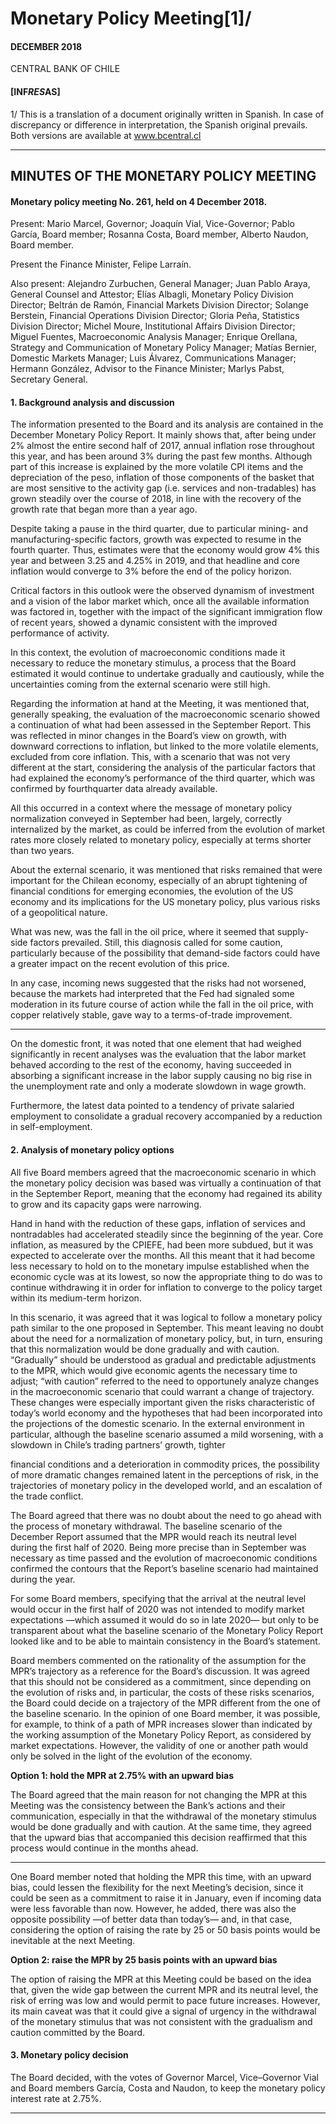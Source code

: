 # Monetary Policy Meeting[1]/

#### DECEMBER 2018

CENTRAL BANK OF CHILE

#### [INF*RES*AS]

1/ This is a translation of a document originally written in Spanish. In case of discrepancy or difference
in interpretation, the Spanish original prevails. Both versions are available at www.bcentral.cl


-----

## MINUTES OF THE MONETARY POLICY MEETING

#### Monetary policy meeting No. 261, held on 4 December 2018.

Present: Mario Marcel, Governor; Joaquín Vial, Vice-Governor; Pablo García,
Board member; Rosanna Costa, Board member, Alberto Naudon, Board member.

Present the Finance Minister, Felipe Larraín.

Also present: Alejandro Zurbuchen, General Manager; Juan Pablo Araya, General
Counsel and Attestor; Elías Albagli, Monetary Policy Division Director; Beltrán
de Ramón, Financial Markets Division Director; Solange Berstein, Financial
Operations Division Director; Gloria Peña, Statistics Division Director; Michel
Moure, Institutional Affairs Division Director; Miguel Fuentes, Macroeconomic
Analysis Manager; Enrique Orellana, Strategy and Communication of Monetary
Policy Manager; Matías Bernier, Domestic Markets Manager; Luis Álvarez,
Communications Manager; Hermann González, Advisor to the Finance Minister;
Marlys Pabst, Secretary General.

#### 1. Background analysis and discussion

The information presented to the Board and its analysis are contained in the
December Monetary Policy Report. It mainly shows that, after being under 2%
almost the entire second half of 2017, annual inflation rose throughout this
year, and has been around 3% during the past few months. Although part of
this increase is explained by the more volatile CPI items and the depreciation
of the peso, inflation of those components of the basket that are most sensitive
to the activity gap (i.e. services and non-tradables) has grown steadily over the
course of 2018, in line with the recovery of the growth rate that began more
than a year ago.

Despite taking a pause in the third quarter, due to particular mining- and
manufacturing-specific factors, growth was expected to resume in the fourth
quarter. Thus, estimates were that the economy would grow 4% this year and
between 3.25 and 4.25% in 2019, and that headline and core inflation would
converge to 3% before the end of the policy horizon.


Critical factors in this outlook were the observed dynamism of investment and a
vision of the labor market which, once all the available information was factored
in, together with the impact of the significant immigration flow of recent years,
showed a dynamic consistent with the improved performance of activity.

In this context, the evolution of macroeconomic conditions made it necessary
to reduce the monetary stimulus, a process that the Board estimated it would
continue to undertake gradually and cautiously, while the uncertainties coming
from the external scenario were still high.

Regarding the information at hand at the Meeting, it was mentioned that,
generally speaking, the evaluation of the macroeconomic scenario showed a
continuation of what had been assessed in the September Report. This was
reflected in minor changes in the Board’s view on growth, with downward
corrections to inflation, but linked to the more volatile elements, excluded
from core inflation. This, with a scenario that was not very different at the
start, considering the analysis of the particular factors that had explained the
economy’s performance of the third quarter, which was confirmed by fourthquarter data already available.

All this occurred in a context where the message of monetary policy normalization
conveyed in September had been, largely, correctly internalized by the market,
as could be inferred from the evolution of market rates more closely related to
monetary policy, especially at terms shorter than two years.

About the external scenario, it was mentioned that risks remained that were
important for the Chilean economy, especially of an abrupt tightening of financial
conditions for emerging economies, the evolution of the US economy and its
implications for the US monetary policy, plus various risks of a geopolitical
nature.

What was new, was the fall in the oil price, where it seemed that supply-side
factors prevailed. Still, this diagnosis called for some caution, particularly because
of the possibility that demand-side factors could have a greater impact on the
recent evolution of this price.

In any case, incoming news suggested that the risks had not worsened, because
the markets had interpreted that the Fed had signaled some moderation in its
future course of action while the fall in the oil price, with copper relatively
stable, gave way to a terms-of-trade improvement.


-----

On the domestic front, it was noted that one element that had weighed
significantly in recent analyses was the evaluation that the labor market behaved
according to the rest of the economy, having succeeded in absorbing a significant
increase in the labor supply causing no big rise in the unemployment rate and
only a moderate slowdown in wage growth.

Furthermore, the latest data pointed to a tendency of private salaried
employment to consolidate a gradual recovery accompanied by a reduction in
self-employment.

#### 2. Analysis of monetary policy options

All five Board members agreed that the macroeconomic scenario in which the
monetary policy decision was based was virtually a continuation of that in the
September Report, meaning that the economy had regained its ability to grow
and its capacity gaps were narrowing.

Hand in hand with the reduction of these gaps, inflation of services and nontradables had accelerated steadily since the beginning of the year. Core inflation,
as measured by the CPIEFE, had been more subdued, but it was expected to
accelerate over the months. All this meant that it had become less necessary to
hold on to the monetary impulse established when the economic cycle was at
its lowest, so now the appropriate thing to do was to continue withdrawing it
in order for inflation to converge to the policy target within its medium-term
horizon.

In this scenario, it was agreed that it was logical to follow a monetary policy path
similar to the one proposed in September. This meant leaving no doubt about
the need for a normalization of monetary policy, but, in turn, ensuring that this
normalization would be done gradually and with caution. “Gradually” should be
understood as gradual and predictable adjustments to the MPR, which would
give economic agents the necessary time to adjust; “with caution” referred to
the need to opportunely analyze changes in the macroeconomic scenario that
could warrant a change of trajectory. These changes were especially important
given the risks characteristic of today’s world economy and the hypotheses that
had been incorporated into the projections of the domestic scenario. In the
external environment in particular, although the baseline scenario assumed a
mild worsening, with a slowdown in Chile’s trading partners’ growth, tighter


financial conditions and a deterioration in commodity prices, the possibility
of more dramatic changes remained latent in the perceptions of risk, in the
trajectories of monetary policy in the developed world, and an escalation of
the trade conflict.

The Board agreed that there was no doubt about the need to go ahead with
the process of monetary withdrawal. The baseline scenario of the December
Report assumed that the MPR would reach its neutral level during the first half
of 2020. Being more precise than in September was necessary as time passed
and the evolution of macroeconomic conditions confirmed the contours that
the Report’s baseline scenario had maintained during the year.

For some Board members, specifying that the arrival at the neutral level would
occur in the first half of 2020 was not intended to modify market expectations
—which assumed it would do so in late 2020— but only to be transparent
about what the baseline scenario of the Monetary Policy Report looked like and
to be able to maintain consistency in the Board’s statement.

Board members commented on the rationality of the assumption for the MPR’s
trajectory as a reference for the Board’s discussion. It was agreed that this should
not be considered as a commitment, since depending on the evolution of risks
and, in particular, the costs of these risks scenarios, the Board could decide
on a trajectory of the MPR different from the one of the baseline scenario. In
the opinion of one Board member, it was possible, for example, to think of a
path of MPR increases slower than indicated by the working assumption of
the Monetary Policy Report, as considered by market expectations. However,
the validity of one or another path would only be solved in the light of the
evolution of the economy.

**Option 1: hold the MPR at 2.75% with an upward bias**

The Board agreed that the main reason for not changing the MPR at this Meeting
was the consistency between the Bank’s actions and their communication,
especially in that the withdrawal of the monetary stimulus would be done
gradually and with caution. At the same time, they agreed that the upward bias
that accompanied this decision reaffirmed that this process would continue in
the months ahead.


-----

One Board member noted that holding the MPR this time, with an upward bias,
could lessen the flexibility for the next Meeting’s decision, since it could be seen
as a commitment to raise it in January, even if incoming data were less favorable
than now. However, he added, there was also the opposite possibility —of better
data than today’s— and, in that case, considering the option of raising the rate
by 25 or 50 basis points would be inevitable at the next Meeting.

**Option 2: raise the MPR by 25 basis points with an upward bias**

The option of raising the MPR at this Meeting could be based on the idea that,
given the wide gap between the current MPR and its neutral level, the risk
of erring was low and would permit to pace future increases. However, its
main caveat was that it could give a signal of urgency in the withdrawal of the
monetary stimulus that was not consistent with the gradualism and caution
committed by the Board.

#### 3. Monetary policy decision

The Board decided, with the votes of Governor Marcel, Vice–Governor Vial
and Board members García, Costa and Naudon, to keep the monetary policy
interest rate at 2.75%.


-----

